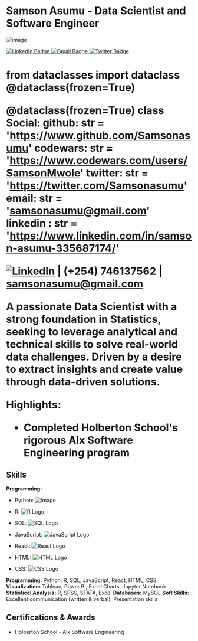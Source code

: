 # Samson Asumu - Data Scientist and Software Engineer
![image](https://github.com/Samsonasumu/-Samsonasumu/assets/99386103/c7706838-72c3-4a7f-afde-d4eb10fd0150)

<div id="badges">
  <a href="https://www.linkedin.com/in/    /">
    <img src="https://img.shields.io/badge/LinkedIn-blue?style=for-the-badge&logo=linkedin&logoColor=white" alt="LinkedIn Badge"/>
  </a>
  <a href="https://mail.google.com/mail/u/0/?fs=1&to=okobarobert7@gmail.com&tf=cm">
    <img src="https://img.shields.io/badge/Gmail-red?style=for-the-badge&logo=gmail&logoColor=white" alt="Gmail Badge"/>
  </a>
  <a href="https://twitter.com/ ">
    <img src="https://img.shields.io/badge/Twitter-blue?style=for-the-badge&logo=twitter&logoColor=white" alt="Twitter Badge"/>
  </a>
  
  </div>
<img src="https://komarev.com/ghpvc/?username= style=flat-square&color=blue" alt=""/>
<h1>

from dataclasses import dataclass
@dataclass(frozen=True)

@dataclass(frozen=True)
class Social:
    github: str = 'https://www.github.com/Samsonasumu'
    codewars: str = 'https://www.codewars.com/users/SamsonMwole'
    twitter: str = 'https://twitter.com/Samsonasumu'
    email: str = 'samsonasumu@gmail.com'
    linkedin : str = 'https://www.linkedin.com/in/samson-asumu-335687174/'

    
[![LinkedIn](https://www.linkedin.com/in/samsonasumu/ "Samson Asumu LinkedIn Profile")](https://www.linkedin.com/) | (+254) 746137562 | [samsonasumu@gmail.com](mailto:samsonasumu@gmail.com)

A passionate Data Scientist with a strong foundation in Statistics, seeking to leverage analytical and technical skills to solve real-world data challenges. Driven by a desire to extract insights and create value through data-driven solutions.

**Highlights:**

* Completed Holberton School's rigorous Alx Software Engineering program
## Skills

**Programming:**

* Python: 
  ![image](https://github.com/Samsonasumu/-Samsonasumu/assets/99386103/3efce494-96b4-4e09-a761-0aed03424cb9)

* R: ![R Logo](path/to/your/r-logo.svg)  
* SQL: ![SQL Logo](path/to/your/sql-logo.svg)  
* JavaScript: ![JavaScript Logo](path/to/your/javascript-logo.svg)  
* React: ![React Logo](path/to/your/react-logo.svg)  
* HTML: ![HTML Logo](path/to/your/html-logo.svg)  
* CSS: ![CSS Logo](path/to/your/css-logo.svg)  

**Programming:** Python, R, SQL, JavaScript, React, HTML, CSS
**Visualization:** Tableau, Power BI, Excel Charts, Jupyter Notebook
**Statistical Analysis:** R, SPSS, STATA, Excel
**Databases:** MySQL
**Soft Skills:** Excellent communication (written & verbal), Presentation skills


## Certifications & Awards

* Holberton School - Alx Software Engineering
